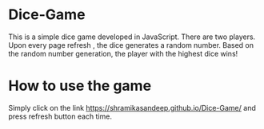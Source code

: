 # Dice-Game

This is a simple dice game developed in JavaScript. There are two players. Upon every page refresh , the dice generates a random number. Based on the random number generation, the player with the highest dice wins!

# How to use the game

Simply click on the link https://shramikasandeep.github.io/Dice-Game/ and press refresh button each time.
